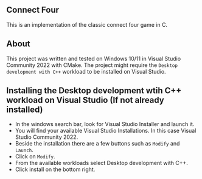 ## Connect Four
This is an implementation of the classic connect four game in C.


## About
This project was written and tested on Windows 10/11 in Visual Studio Community 2022 with CMake.
The project might require the `Desktop development with C++` workload to be installed on Visual Studio.


## Installing the Desktop development wtih C++ workload on Visual Studio (If not already installed)
- In the windows search bar, look for Visual Studio Installer and launch it.
- You will find your available Visual Studio Installations. In this case Visual Studio Community 2022.
- Beside the installation there are a few buttons such as `Modify` and `Launch`.
- Click on `Modify`.
- From the available workloads select Desktop development with C++.
- Click install on the bottom right.